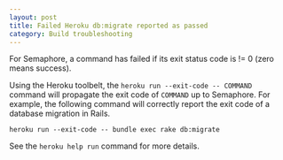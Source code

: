 ```yaml
---
layout: post
title: Failed Heroku db:migrate reported as passed
category: Build troubleshooting
---
```


For Semaphore, a command has failed if its exit status code is != 0 (zero means success).

Using the Heroku toolbelt, the `heroku run --exit-code -- COMMAND` command will propagate the exit code of `COMMAND` up to Semaphore. For example, the following command will correctly report the exit code of a database migration in Rails.

```
heroku run --exit-code -- bundle exec rake db:migrate
```

See the `heroku help run` command for more details.
